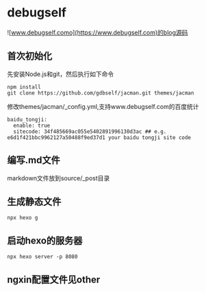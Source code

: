 # debugself
![www.debugself.como](https://www.debugself.com)的blog源码

## 首次初始化 
先安装Node.js和git，然后执行如下命令
```
npm install
git clone https://github.com/gdbself/jacman.git themes/jacman
```
修改themes/jacman/\_config.yml,支持www.debugself.com的百度统计
```
baidu_tongji:
  enable: true
  sitecode: 34f485669ac055e5402891996130d3ac ## e.g. e6d1f421bbc9962127a50488f9ed37d1 your baidu tongji site code
```
## 编写.md文件
markdown文件放到source/\_post目录

## 生成静态文件
```
npx hexo g
```

## 启动hexo的服务器
```
npx hexo server -p 8080
```

## ngxin配置文件见other
